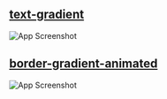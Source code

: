 ## [text-gradient](https://github.com/Tw1ster95/usefull-shortcodes/blob/main/css/text-gradient.html)
![App Screenshot](https://gcdnb.pbrd.co/images/WCatsVpu55D7.png?o=1)
## [border-gradient-animated](https://github.com/Tw1ster95/usefull-shortcodes/blob/main/css/border-gradient-animated.html)
![App Screenshot](https://gcdnb.pbrd.co/images/SPHHlikcZ14Q.gif?o=1)
